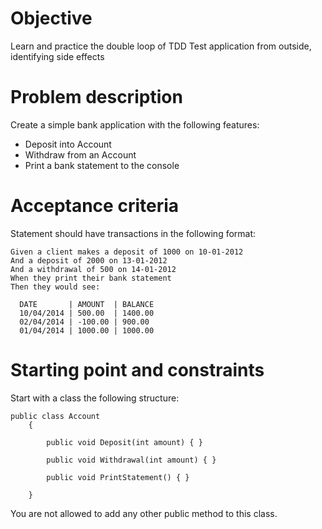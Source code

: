 
# Objective
Learn and practice the double loop of TDD Test application from outside, identifying side effects  


# Problem description 
  Create a simple bank application with the following features:

 - Deposit into Account
 - Withdraw from an Account
 - Print a bank statement to the console
 


# Acceptance criteria
Statement should have transactions in the following format:
```
Given a client makes a deposit of 1000 on 10-01-2012
And a deposit of 2000 on 13-01-2012
And a withdrawal of 500 on 14-01-2012
When they print their bank statement
Then they would see:

  DATE       | AMOUNT  | BALANCE
  10/04/2014 | 500.00  | 1400.00
  02/04/2014 | -100.00 | 900.00
  01/04/2014 | 1000.00 | 1000.00
```

# Starting point and constraints
Start with a class the following structure:
```
public class Account
    {

        public void Deposit(int amount) { }

        public void Withdrawal(int amount) { }

        public void PrintStatement() { }

    }
```
You are not allowed to add any other public method to this class.
